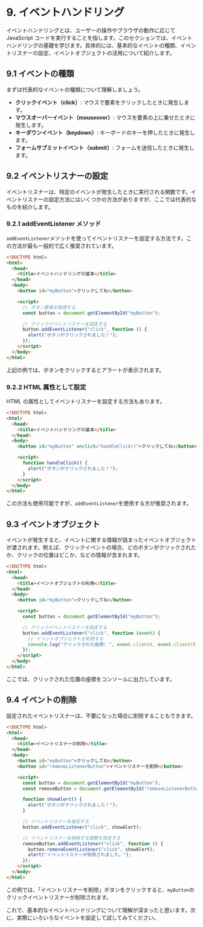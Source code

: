 # 9. イベントハンドリング

イベントハンドリングとは、ユーザーの操作やブラウザの動作に応じて JavaScript コードを実行することを指します。このセクションでは、イベントハンドリングの基礎を学びます。具体的には、基本的なイベントの種類、イベントリスナーの設定、イベントオブジェクトの活用について紹介します。

## 9.1 イベントの種類

まずは代表的なイベントの種類について理解しましょう。

- **クリックイベント（click）**: マウスで要素をクリックしたときに発生します。
- **マウスオーバーイベント（mouseover）**: マウスを要素の上に乗せたときに発生します。
- **キーダウンイベント（keydown）**: キーボードのキーを押したときに発生します。
- **フォームサブミットイベント（submit）**: フォームを送信したときに発生します。

## 9.2 イベントリスナーの設定

イベントリスナーは、特定のイベントが発生したときに実行される関数です。イベントリスナーの設定方法にはいくつかの方法がありますが、ここでは代表的なものを紹介します。

### 9.2.1 addEventListener メソッド

`addEventListener`メソッドを使ってイベントリスナーを設定する方法です。この方法が最も一般的で広く推奨されています。

```html
<!DOCTYPE html>
<html>
  <head>
    <title>イベントハンドリングの基本</title>
  </head>
  <body>
    <button id="myButton">クリックしてね</button>

    <script>
      // ボタン要素を取得する
      const button = document.getElementById("myButton");

      // クリックイベントリスナーを設定する
      button.addEventListener("click", function () {
        alert("ボタンがクリックされました！");
      });
    </script>
  </body>
</html>
```

上記の例では、ボタンをクリックするとアラートが表示されます。

### 9.2.2 HTML 属性として設定

HTML の属性としてイベントリスナーを設定する方法もあります。

```html
<!DOCTYPE html>
<html>
  <head>
    <title>イベントハンドリングの基本</title>
  </head>
  <body>
    <button id="myButton" onclick="handleClick()">クリックしてね</button>

    <script>
      function handleClick() {
        alert("ボタンがクリックされました！");
      }
    </script>
  </body>
</html>
```

この方法も使用可能ですが、`addEventListener`を使用する方が推奨されます。

## 9.3 イベントオブジェクト

イベントが発生すると、イベントに関する情報が詰まったイベントオブジェクトが渡されます。例えば、クリックイベントの場合、どのボタンがクリックされたか、クリックの位置はどこか、などの情報が含まれます。

```html
<!DOCTYPE html>
<html>
  <head>
    <title>イベントオブジェクトの利用</title>
  </head>
  <body>
    <button id="myButton">クリックしてね</button>

    <script>
      const button = document.getElementById("myButton");

      // クリックイベントリスナーを設定する
      button.addEventListener("click", function (event) {
        // イベントオブジェクトを利用する
        console.log("クリックされた座標: ", event.clientX, event.clientY);
      });
    </script>
  </body>
</html>
```

ここでは、クリックされた位置の座標をコンソールに出力しています。

## 9.4 イベントの削除

設定されたイベントリスナーは、不要になった場合に削除することもできます。

```html
<!DOCTYPE html>
<html>
  <head>
    <title>イベントリスナーの削除</title>
  </head>
  <body>
    <button id="myButton">クリックしてね</button>
    <button id="removeListenerButton">イベントリスナーを削除</button>

    <script>
      const button = document.getElementById("myButton");
      const removeButton = document.getElementById("removeListenerButton");

      function showAlert() {
        alert("ボタンがクリックされました！");
      }

      // イベントリスナーを設定する
      button.addEventListener("click", showAlert);

      // イベントリスナーを削除する関数を設定する
      removeButton.addEventListener("click", function () {
        button.removeEventListener("click", showAlert);
        alert("イベントリスナーが削除されました。");
      });
    </script>
  </body>
</html>
```

この例では、「イベントリスナーを削除」ボタンをクリックすると、`myButton`のクリックイベントリスナーが削除されます。

これで、基本的なイベントハンドリングについて理解が深まったと思います。次に、実際にいろいろなイベントを設定して試してみてください。
